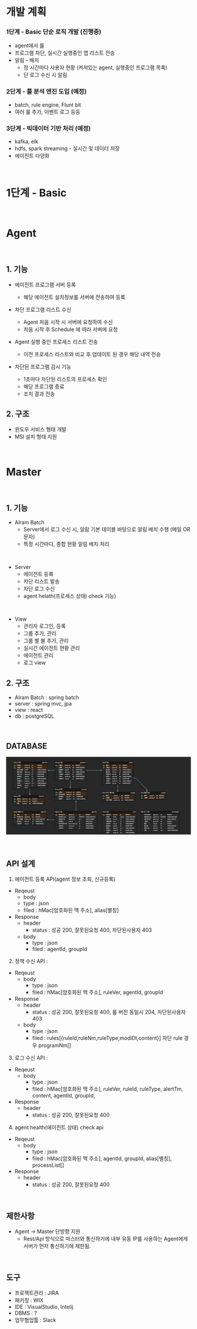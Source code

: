 # 개발 계획

### 1단계 - Basic 단순 로직 개발 (진행중)
- agent에서 룰  
- 프로그램 차단, 실시간 실행중인 앱 리스트 전송
- 알림 - 배치   
  - 정 시간마다 사용자 현황 (켜져있는 agent, 실행중인 프로그램 목록)
  - 단 로그 수신 시 알림

### 2단계 - 룰 분석 엔진 도입 (예정)
- batch, rule engine, Flunt bit
- 여러 룰 추가, 이벤트 로그 등등

### 3단계 - 빅데이터 기반 처리 (예정)
- kafka, elk
- hdfs, spark streaming - 실시간 및 데이터 저장
- 에이전트 다양화

</br>

# 1단계 - Basic

</br>

# Agent 

</br>

## 1.  기능 

- 에이전트 프로그램 서버 등록 
  - 해당 에이전트 설치정보를 서버에 전송하여 등록 
- 차단 프로그램 리스트 수신 
  - Agent 처음 시작 시 서버에 요청하여 수신  
  - 처음 시작 후 Schedule 에 따라 서버에 요청

- Agent 실행 중인 프로세스 리스트 전송
  - 이전 프로세스 리스트와 비교 후 업데이트 된 경우 해당 내역 전송 

- 차단된 프로그램 감시 기능
  - 1초마다 차단된 리스트의 프로세스 확인
  - 해당 프로그램 종료
  - 조치 결과 전송 

## 2.  구조

- 윈도우 서비스 형태 개발
- MSI 설치 형태 지원


</br>

# Master

</br>

## 1.  기능 

- Alram Batch 
  - Server에서 로그 수신 시, 알람 기본 테이블 바탕으로 알림 배치 수행 (메일 OR 문자)
  - 특정 시간마다, 종합 현황 알림 배치 처리

</br>

- Server 
  - 에이전트 등록
  - 차단 리스트 발송
  - 차단 로그 수신
  - agent helath(프로세스 상태) check 기능)

</br>

- View
  - 관리자 로그인, 등록
  - 그룹 추가, 관리
  - 그룹 별 불 추가, 관리
  - 실시간 에이전트 현황 관리
  - 에이전트 관리
  - 로그 view


## 2.  구조
- Alram Batch : spring batch
- server : spring mvc, jpa
- view : react
- db : postgreSQL


</br>

## DATABASE 

![image](https://github.com/ktn1075/IntegratedLogSolution/blob/main/DB%20%EC%84%A4%EA%B3%84.png)


</br>

## API 설계 

1. 에이전트 등록 API(agent 정보 조회, 신규등록)
 - Reqeust 
   - body
    - type : json 
    - filed : hMac[암호화된 맥 주소], alias[별칭]
 - Response
   - header
      - status : 성공 200, 잘못된요청 400, 차단된사용자 403
   - body 
      - type : json 
      - filed : agentId, groupId 

2. 정책 수신 API : 
 - Reqeust 
   - body
      - type : json 
      - filed : hMac[암호화된 맥 주소], ruleVer, agentId, groupId 
 - Response
   - header
      - status : 성공 200, 잘못된요청 400, 룰 버전 동일시 204, 차단된사용자 403  
   - body 
      - type : json 
      - filed : rules[{ruleId,ruleNm,ruleType,modiDt,content}] 차단 rule 경우 programNm[]

3. 로그 수신 API :
 - Reqeust 
   - body
      - type : json 
      - filed : hMac[암호화된 맥 주소], ruleVer, ruleId, ruleType, alertTm, content, agentId, groupId,
 - Response
   - header
      - status : 성공 200, 잘못된요청 400

4. agent health(에이전트 상태) check api 
 - Reqeust 
   - body
      - type : json 
      - filed : hMac[암호화된 맥 주소], agentId, groupId, alias[별칭], processList[]
 - Response
   - header
      - status : 성공 200, 잘못된요청 400
</br>

## 제한사항 
-  Agent -> Master 단방향 지원
   - Rest/Api 방식으로 마스터와 통신하기에 내부 유동 IP를 사용하는 Agent에게 서버가 먼저 통신하기에 제한됨.

</br>

## 도구 
- 프로젝트관리 : JIRA 
- 패키징 : WIX 
- IDE : VisualStudio, Intelij
- DBMS : ?
- 업무협업툴 : Slack


